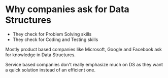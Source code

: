 # Why companies ask for Data Structures

- They check for Problem Solving skills
- They check for Coding and Testing skills

Mostly product based companies like Microsoft, Google and Facebook ask for knowledge in Data Structures.

Service based companies don't really emphasize much on DS as they want a quick solution instead of an efficient one. 